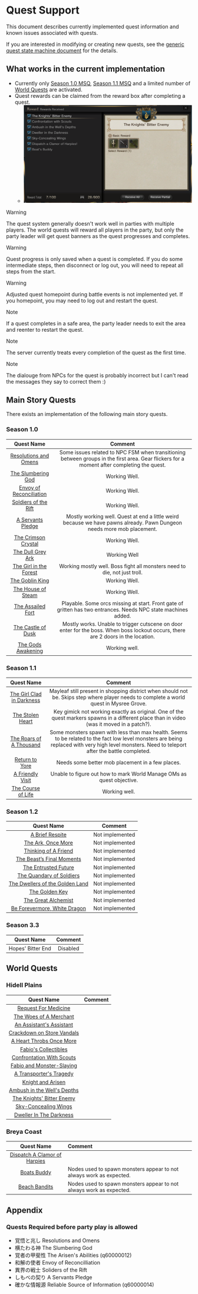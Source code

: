 # Quest Support

This document describes currently implemented quest information and known issues associated with quests.

If you are interested in modifying or creating new quests, see the [generic quest state machine document](generic_quest_state_machine.md) for the details.

## What works in the current implementation

- Currently only [Season 1.0 MSQ](#season-10), [Season 1.1 MSQ](#season-11) and a limited number of [World Quests](#world-quests) are activated.
- Quest rewards can be claimed from the reward box after completing a quest.
  - ![](images/reward-box.png)

> [!WARNING]
> The quest system generally doesn't work well in parties with multiple players. The world quests will reward all players in the party, but only the party leader will get quest banners as the quest progresses and completes.

> [!WARNING]
> Quest progress is only saved when a quest is completed. If you do some intermediate steps, then disconnect or log out, you will need to repeat all steps from the start.

> [!WARNING]
> Adjusted quest homepoint during battle events is not implemented yet. If you homepoint, you may need to log out and restart the quest.

> [!NOTE]
> If a quest completes in a safe area, the party leader needs to exit the area and reenter to restart the quest.

> [!NOTE]
> The server currently treats every completion of the quest as the first time.

> [!NOTE]
> The dialouge from NPCs for the quest is probably incorrect but I can't read the messages they say to correct them :)

## Main Story Quests

There exists an implementation of the following main story quests.

### Season 1.0

| Quest Name | Comment |
|:----------:|:-------:|
| [Resolutions and Omens](http://ddon.wikidot.com/mq:resolutionsandomens) | Some issues related to NPC FSM when transitioning between groups in the first area. Gear flickers for a moment after completing the quest.
| [The Slumbering God](http://ddon.wikidot.com/mq:theslumberinggod) | Working Well.
| [Envoy of Reconciliation](http://ddon.wikidot.com/mq:envoyofreconciliation) | Working Well.
| [Soldiers of the Rift](https://ddonline.tumblr.com/post/126992462344/mq-soldier-of-the-rift) | Working Well.
| [A Servants Pledge](https://ddonline.tumblr.com/post/127075717759/mq-a-servants-pledge) | Mostly working well. Quest at end a little weird because we have pawns already. Pawn Dungeon needs more mob placement.
| [The Crimson Crystal](https://ddonline.tumblr.com/post/127290993039/mq-the-crimson-crystal) | Working Well.
| [The Dull Grey Ark](https://ddonline.tumblr.com/post/128250949024/wq-the-dull-grey-ark) | Working Well
| [The Girl in the Forest](https://ddonline.tumblr.com/post/128253902059/mq-the-girl-in-the-forest) | Working mostly well. Boss fight all monsters need to die, not just troll.
| [The Goblin King](https://ddonline.tumblr.com/post/128255137129/mq-the-goblin-king) | Working Well.
| [The House of Steam](https://ddonline.tumblr.com/post/128376072499/mq-the-house-of-steam) | Working Well.
| [The Assailed Fort](https://ddonline.tumblr.com/post/128754598369/mq-the-assailed-fort) | Playable. Some orcs missing at start. Front gate of gritten has two entrances. Needs NPC state machines added.
| [The Castle of Dusk](https://ddonline.tumblr.com/post/128917708449/mq-the-castle-of-dusk) | Mostly works. Unable to trigger cutscene on door enter for the boss. When boss lockout occurs, there are 2 doors in the location.
| [The Gods Awakening](https://ddonline.tumblr.com/post/128920334189/mq-the-gods-awakening) | Working well.

### Season 1.1

| Quest Name | Comment |
|:----------:|:-------:|
| [The Girl Clad in Darkness](https://ddonline.tumblr.com/post/131221518489/mq-the-girl-clad-in-darkness) | Mayleaf still present in shopping district when should not be. Skips step where player needs to complete a world quest in Mysree Grove.
| [The Stolen Heart](https://ddonline.tumblr.com/post/131318384484/mq-the-stolen-heart)  | Key gimick not working exactly as original. One of the quest markers spawns in a different place than in video (was it moved in a patch?).
| [The Roars of A Thousand](https://ddonline.tumblr.com/post/131415639659/mq-the-roars-of-a-thousand) | Some monsters spawn with less than max health. Seems to be related to the fact low level monsters are being replaced with very high level monsters. Need to teleport after the battle completed.
| [Return to Yore](https://ddonline.tumblr.com/post/132128346939/mq-return-to-yore) | Needs some better mob placement in a few places.
| [A Friendly Visit](https://ddonline.tumblr.com/post/132718212509/mq-a-friends-visit) | Unable to figure out how to mark World Manage OMs as quest objective.
| [The Course of Life](https://ddonline.tumblr.com/post/132719715094/mq-the-course-of-life) | Working well.

### Season 1.2

| Quest Name | Comment |
|:----------:|:-------:|
| [A Brief Respite](https://ddonline.tumblr.com/post/136167664409/mq-a-brief-respite) | Not implemented
| [The Ark, Once More](https://ddonline.tumblr.com/post/136513169984/mq-the-ark-once-more) | Not implemented
| [Thinking of A Friend](https://ddonline.tumblr.com/post/137011945944/mq-thinking-of-a-friend) | Not implemented
| [The Beast’s Final Moments](https://ddonline.tumblr.com/post/137802732454/mq-the-beasts-final-moments) | Not implemented
| [The Entrusted Future](http://ddon.wikidot.com/mq:theentrustedfuture) | Not implemented
| [The Quandary of Soldiers](http://ddon.wikidot.com/mq:thequandaryofsoldiers) | Not implemented
| [The Dwellers of the Golden Land](http://ddon.wikidot.com/mq:thedwellersofthegoldenland) | Not implemented
| [The Golden Key](http://ddon.wikidot.com/mq:thegoldenkey) | Not implemented
| [The Great Alchemist](http://ddon.wikidot.com/mq:thegreatalchemist) | Not implemented
| [Be Forevermore, White Dragon](http://ddon.wikidot.com/mq:beforevermorewhitedragon) | Not implemented

### Season 3.3

| Quest Name | Comment |
|:----------:|:-------:|
| Hopes' Bitter End | Disabled

## World Quests

### Hidell Plains

| Quest Name | Comment
| :--------: | :------
| [Request For Medicine](https://ddonline.tumblr.com/post/127760023659/wq-request-for-medicine)
| [The Woes of A Merchant](https://ddonline.tumblr.com/post/127863272219/wq-the-woes-of-merchants)
| [An Assistant's Assistant](https://ddonline.tumblr.com/post/127758502739/world-quest-an-assistants-assistant-%E5%8A%A9%E6%89%8B%E3%81%AE%E5%8A%A9%E6%89%8B)
| [Crackdown on Store Vandals](https://ddonline.tumblr.com/post/127823776339/wq-crackdown-on-store-vandals)
| [A Heart Throbs Once More ](https://ddonline.tumblr.com/post/127820551989/wq-a-heart-throbs-once-more)
| [Fabio's Collectibles](https://ddonline.tumblr.com/post/127817453164/wq-fabios-collectibles)
| [Confrontation With Scouts](http://ddon.wikidot.com/wq:confrontationwithscouts)
| [Fabio and Monster-Slaying](https://ddonline.tumblr.com/post/127864008709/wq-fabio-and-monster-slaying)
| [A Transporter's Tragedy](https://ddonline.tumblr.com/post/127865270764/wq-a-transporters-tragedy)
| [Knight and Arisen](https://ddonline.tumblr.com/post/127861487629/wq-knight-and-arisen)
| [Ambush in the Well's Depths](http://ddon.wikidot.com/wq:ambushinthewellsdepths)
| [The Knights' Bitter Enemy](http://ddon.wikidot.com/wq:theknightsbitterenemy)
| [Sky-Concealing Wings](http://ddon.wikidot.com/wq:skyconcealingwings)
| [Dweller In The Darkness](http://ddon.wikidot.com/wq:dwellerinthedarkness)

### Breya Coast

| Quest Name | Comment
| :--------: | :------
| [Dispatch A Clamor of Harpies](http://ddon.wikidot.com/wq:dispatchaclamorofharpies)
| [Boats Buddy](http://ddon.wikidot.com/wq:boatsbuddy) | Nodes used to spawn monsters appear to not always work as expected.
| [Beach Bandits](http://ddon.wikidot.com/wq:beachbandits) | Nodes used to spawn monsters appear to not always work as expected.


## Appendix

### Quests Required before party play is allowed

- 覚悟と兆し Resolutions and Omens
- 横たわる神 The Slumbering God
- 覚者の甲斐性 The Arisen's Abilities (q60000012)
- 和解の使者 Envoy of Reconcilliation
- 異界の戦士 Soliders of the Rift
- しもべの契り A Servants Pledge
- 確かな情報源 Reliable Source of Information (q60000014)